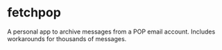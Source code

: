 # fetchpop
A personal app to archive messages from a POP email account. Includes workarounds for thousands of messages.
